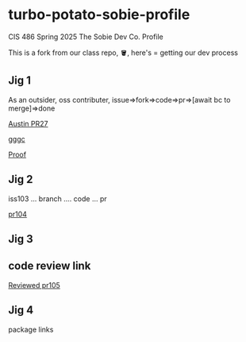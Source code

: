 # turbo-potato-sobie-profile
CIS 486 Spring 2025 The Sobie Dev Co. Profile

This is a fork from our class repo, 🪣, here's <dev jig> = getting our dev process


## Jig 1
As an outsider, oss contributer, issue=>fork=>code=>pr=>[await bc to merge]=>done

[Austin PR27](https://github.com/barrycumbie/turbo-potato-sobie-profile/pull/27)

[gggc](gjgjggjj)

[Proof](https://github.com/barrycumbie/turbo-potato-sobie-profile/blob/main/docs/Austin.html)

## Jig 2
iss103 ... branch .... code ... pr

[pr104](https://github.com/barrycumbie/turbo-potato-sobie-profile/pull/104)


## Jig 3
## code review link 

[Reviewed pr105](https://github.com/barrycumbie/turbo-potato-sobie-profile/pull/105#pullrequestreview-2642623440)

## Jig 4
package links
